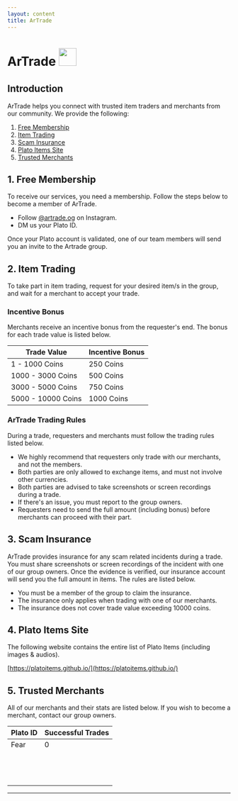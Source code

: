 ```yaml
---
layout: content
title: ArTrade
---
```


<h1>ArTrade&nbsp;<img src="https://platoartrade.github.io/docs/assets/images/logo.png" style="padding-bottom:10px;height:40px" /></h1>

## Introduction

ArTrade helps you connect with trusted item traders and merchants from our community. We provide the following:

1. [Free Membership](#free-membership)
2. [Item Trading](#item-trading)
3. [Scam Insurance](#scam-insurance)
4. [Plato Items Site](#plato-items-site)
5. [Trusted Merchants](#trusted-merchants)

## 1. Free Membership

To receive our services, you need a membership. Follow the steps below to become a member of ArTrade.

- Follow [&commat;artrade.og](https://instagram.com/arcade.og?igshid=YmMyMTA2M2Y=) on Instagram.
- DM us your Plato ID.

Once your Plato account is validated, one of our team members will send you an invite to the Artrade group.

## 2. Item Trading

To take part in item trading, request for your desired item/s in the group, and wait for a merchant to accept your trade.

### Incentive Bonus

Merchants receive an incentive bonus from the requester's end. The bonus for each trade value is listed below.

<table class="table table-sm table-bordered">
    <thead>
        <tr>
            <th class="w-50">Trade Value</th>
            <th class="w-50">Incentive Bonus</th>
        </tr>
    </thead>
    <tbody>
        <tr>
            <td>1 - 1000 Coins</td>
            <td>250 Coins</td>
        </tr>
        <tr>
            <td>1000 - 3000 Coins</td>
            <td>500 Coins</td>
        </tr>
        <tr>
            <td>3000 - 5000 Coins</td>
            <td>750 Coins</td>
        </tr>
        <tr>
            <td>5000 - 10000 Coins</td>
            <td>1000 Coins</td>
        </tr>
    </tbody>
</table>

### ArTrade Trading Rules

During a trade, requesters and merchants must follow the trading rules listed below.

- We highly recommend that requesters only trade with our merchants, and not the members.
- Both parties are only allowed to exchange items, and must not involve other currencies.
- Both parties are advised to take screenshots or screen recordings during a trade.
- If there's an issue, you must report to the group owners.
- Requesters need to send the full amount (including bonus) before merchants can proceed with their part.

## 3. Scam Insurance

ArTrade provides insurance for any scam related incidents during a trade. You must share screenshots or screen recordings of the incident with one of our group owners. Once the evidence is verified, our insurance account will send you the full amount in items. The rules are listed below.

- You must be a member of the group to claim the insurance.
- The insurance only applies when trading with one of our merchants.
- The insurance does not cover trade value exceeding 10000 coins.

## 4. Plato Items Site

The following website contains the entire list of Plato Items (including images & audios).

[https://platoitems.github.io/](https://platoitems.github.io/)

## 5. Trusted Merchants

All of our merchants and their stats are listed below. If you wish to become a merchant, contact our group owners.

<table class="table table-sm table-bordered">
    <thead>
        <tr>
            <th class="w-50">Plato ID</th>
            <th class="w-50">Successful Trades</th>
        </tr>
    </thead>
    <tbody>
        <tr>
            <td>Fear</td>
            <td>0</td>
        </tr>
        <tr>
            <td>&nbsp;</td>
            <td></td>
        </tr>
        <tr>
            <td>&nbsp;</td>
            <td></td>
        </tr>
        <tr>
            <td>&nbsp;</td>
            <td></td>
        </tr>
    </tbody>
</table>

<hr>


